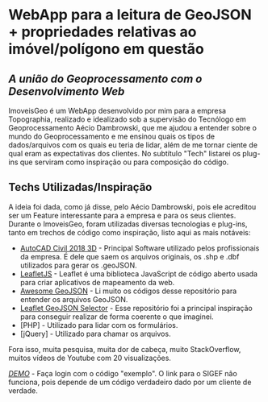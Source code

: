 # WebApp para a leitura de GeoJSON + propriedades relativas ao imóvel/polígono em questão
## _A união do Geoprocessamento com o Desenvolvimento Web_




ImoveisGeo é um WebApp desenvolvido por mim para a empresa Topographia, realizado e idealizado sob a supervisão do Tecnólogo em Geoprocessamento Aécio Dambrowski, que me ajudou a entender sobre o mundo do Geoprocessamento e me ensinou quais os tipos de dados/arquivos com os quais eu teria de lidar, além de me tornar ciente de qual eram as expectativas dos clientes. No subtítulo "Tech" listarei os plug-ins que serviram como inspiração ou para composição do código.

## Techs Utilizadas/Inspiração

A ideia foi dada, como já disse, pelo Aécio Dambrowski, pois ele acreditou ser um Feature interessante para a empresa e para os seus clientes. Durante o ImoveisGeo, foram utilizadas diversas tecnologias e plug-ins, tanto em trechos de código como inspiração, listo aqui as mais notáveis:


- [AutoCAD Civil 2018 3D](https://www.autodesk.com.br/products/autocad/overview) - Principal Software utilizado pelos profissionais da empresa. É dele que saem os arquivos originais, os .shp e .dbf utilizados para gerar os .geoJSON. 
- [LeafletJS](https://github.com/Leaflet) - Leaflet é uma biblioteca JavaScript de código aberto usada para criar aplicativos de mapeamento da web.
- [Awesome GeoJSON](https://github.com/tmcw/awesome-geojson) - Li muito os códigos desse repositório para entender os arquivos GeoJSON.
- [Leaflet GeoJSON Selector](https://github.com/stefanocudini/leaflet-geojson-selector) - Esse repositório foi a principal inspiração para conseguir realizar de forma coerente o que imaginei.
- [PHP] - Utilizado para lidar com os formulários.
- [jQuery] - Utilizado para chamar os arquivos.

Fora isso, muita pesquisa, muita dor de cabeça, muito StackOverflow, muitos vídeos de Youtube com 20 visualizações. 

*[DEMO](https://imoveisgeo.com.br)* - Faça login com o código "exemplo". O link para o SIGEF não funciona, pois depende de um código verdadeiro dado por um cliente de verdade.